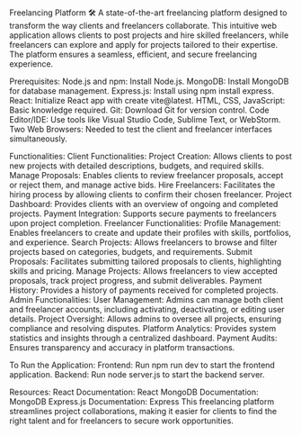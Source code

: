 Freelancing Platform 🛠️
A state-of-the-art freelancing platform designed to transform the way clients and freelancers collaborate. This intuitive web application allows clients to post projects and hire skilled freelancers, while freelancers can explore and apply for projects tailored to their expertise. The platform ensures a seamless, efficient, and secure freelancing experience.

Prerequisites:
Node.js and npm: Install Node.js.
MongoDB: Install MongoDB for database management.
Express.js: Install using npm install express.
React: Initialize React app with create vite@latest.
HTML, CSS, JavaScript: Basic knowledge required.
Git: Download Git for version control.
Code Editor/IDE: Use tools like Visual Studio Code, Sublime Text, or WebStorm.
Two Web Browsers: Needed to test the client and freelancer interfaces simultaneously.

Functionalities:
Client Functionalities:
Project Creation:
Allows clients to post new projects with detailed descriptions, budgets, and required skills.
Manage Proposals:
Enables clients to review freelancer proposals, accept or reject them, and manage active bids.
Hire Freelancers:
Facilitates the hiring process by allowing clients to confirm their chosen freelancer.
Project Dashboard:
Provides clients with an overview of ongoing and completed projects.
Payment Integration:
Supports secure payments to freelancers upon project completion.
Freelancer Functionalities:
Profile Management:
Enables freelancers to create and update their profiles with skills, portfolios, and experience.
Search Projects:
Allows freelancers to browse and filter projects based on categories, budgets, and requirements.
Submit Proposals:
Facilitates submitting tailored proposals to clients, highlighting skills and pricing.
Manage Projects:
Allows freelancers to view accepted proposals, track project progress, and submit deliverables.
Payment History:
Provides a history of payments received for completed projects.
Admin Functionalities:
User Management:
Admins can manage both client and freelancer accounts, including activating, deactivating, or editing user details.
Project Oversight:
Allows admins to oversee all projects, ensuring compliance and resolving disputes.
Platform Analytics:
Provides system statistics and insights through a centralized dashboard.
Payment Audits:
Ensures transparency and accuracy in platform transactions.

To Run the Application:
Frontend: Run npm run dev to start the frontend application.
Backend: Run node server.js to start the backend server.

Resources:
React Documentation: React
MongoDB Documentation: MongoDB
Express.js Documentation: Express
This freelancing platform streamlines project collaborations, making it easier for clients to find the right talent and for freelancers to secure work opportunities.
